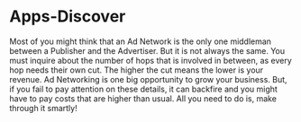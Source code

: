 # Apps-Discover
Most of you might think that an Ad Network is the only one middleman between a Publisher and the Advertiser. But it is not always the same. You must inquire about the number of hops that is involved in between, as every hop needs their own cut. The higher the cut means the lower is your revenue.  Ad Networking is one big opportunity to grow your business. But, if you fail to pay attention on these details, it can backfire and you might have to pay costs that are higher than usual. All you need to do is, make through it smartly!
